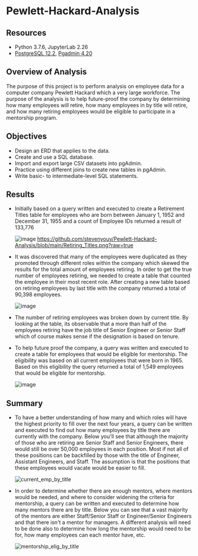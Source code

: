 # Pewlett-Hackard-Analysis

##  Resources 
- Python 3.7.6, JupyterLab 2.26
- [PostgreSQL 12.2](https://www.postgresql.org/), [Pgadmin 4.20](https://www.pgadmin.org/) 

## Overview of Analysis
The purpose of this project is to perform analysis on employee data for a computer company Pewlett Hackard which a very large workforce.  The purpose of the analysis is to help future-proof the company by determining how many employees will retire, how many employees in by title will retire, and how many retiring employees would be eligible to participate in a mentorship program.  

## Objectives 
- Design an ERD that applies to the data.
- Create and use a SQL database.
- Import and export large CSV datasets into pgAdmin.
- Practice using different joins to create new tables in pgAdmin.
- Write basic- to intermediate-level SQL statements.

## Results
 - Initially based on a query written and executed to create a Retirement Titles table for employees who are born between January 1, 1952 and December 31, 1955 and a count of Employee IDs returned a result of 133,776

   ![image](https://user-images.githubusercontent.com/78937719/115834260-a583ac00-a3da-11eb-9d74-ee019c47e63d.png)
   https://github.com/stevenyouv/Pewlett-Hackard-Analysis/blob/main/Retiring_Titles.png?raw=true

- It was discovered that many of the employees were duplicated as they promoted through different roles within the company which skewed the results for the total amount of employees retiring.  In order to get the true number of employees retiring, we needed to create a table that counted the employee in their most recent role.  After creating a new table based on retiring employees by last title with the company returned a total of 90,398 employees.

  ![image](https://user-images.githubusercontent.com/78937719/115834864-48d4c100-a3db-11eb-816d-b157fe812d8d.png)

- The number of retiring employees was broken down by current title.  By looking at the table, its observable that a more than half of the employees retiring have the job title of Senior Engineer or Senior Staff which of course makes sense if the designation is based on tenure. 

- To help future proof the company, a query was written and executed to create a table for employees that would be eligible for mentorship.  The eligibility was based on all current employees that were born in 1965.  Based on this eligibility the query returned a total of 1,549 employees that would be eligible for mentorship.  

  ![image](https://user-images.githubusercontent.com/78937719/115834970-67d35300-a3db-11eb-8623-c31ee01ee132.png)


## Summary
- To have a better understanding of how many and which roles will have the highest priority to fill over the next four years, a query can be written and executed to find out how many employees by title there are currently with the company.  Below you'll see that although the majority of those who are retiring are Senior Staff and Senior Engineers, there would still be over 50,000 employees in each position.  Most if not all of these positions can be backfilled by those with the title of Engineer, Assistant Engineers, and Staff.  The assumption is that the positions that these employees would vacate would be easier to fill.  
 
  ![current_emp_by_title](https://user-images.githubusercontent.com/78937719/115837127-dd402300-a3dd-11eb-82e4-5eafdfc42a35.png)

- In order to determine whether there are enough mentors, where mentors would be needed, and where to consider widening the criteria for mentorship, a query can be written and executed to determine how many mentors there are by title.  Below you can see that a vast majority of the mentors are either Staff/Senior Staff or Engineer/Senior Engineers and that there isn't a mentor for managers.  A different analysis will need to be done also to determine how long the mentorship would need to be for, how many employees can each mentor have, etc.  

  ![mentorship_elig_by_title](https://user-images.githubusercontent.com/78937719/115839291-1c6f7380-a3e0-11eb-95a7-a148f3e034d4.png)


